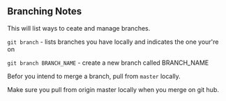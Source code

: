 ## Branching Notes

This will list ways to ceate and manage branches.

`git branch` - lists branches you have locally and indicates the one your're on

`git branch BRANCH_NAME` - create a new branch called BRANCH_NAME

Befor you intend to merge a branch, pull from `master` locally.

Make sure you pull from origin master locally when you merge on git hub.
